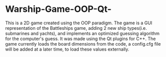 # Warship-Game-OOP-Qt-

This is a 2D game created using the OOP paradigm. The game is a GUI representation of the Battleships game, adding 2 new ship types(i.e. submarines and yachts), and implements an optimized guessing algorithm for the computer's guess.
It was made using the Qt plugins for C++.
The game currently loads the board dimensions from the code, a config.cfg file will be added at a later time, to load these values externally.
